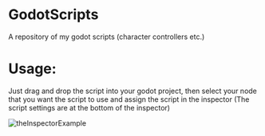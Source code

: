 # GodotScripts
A repository of my godot scripts (character controllers etc.)

<H1>Usage:</H1>
Just drag and drop the script into your godot project, then select your node that you want the script to use and assign the script in the inspector (The script settings are at the bottom of the inspector)

![theInspectorExample](https://user-images.githubusercontent.com/67879023/146816223-9163aa3b-232d-4f01-903d-b9fbab56257b.png)
